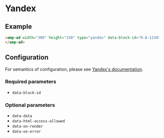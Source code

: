 <!---
Copyright 2017 The AMP HTML Authors. All Rights Reserved.

Licensed under the Apache License, Version 2.0 (the "License");
you may not use this file except in compliance with the License.
You may obtain a copy of the License at

      http://www.apache.org/licenses/LICENSE-2.0

Unless required by applicable law or agreed to in writing, software
distributed under the License is distributed on an "AS-IS" BASIS,
WITHOUT WARRANTIES OR CONDITIONS OF ANY KIND, either express or implied.
See the License for the specific language governing permissions and
limitations under the License.
-->

# Yandex

## Example

```html
<amp-ad width="300" height="250" type="yandex" data-block-id="R-A-123456-1">
</amp-ad>
```

## Configuration

For semantics of configuration, please see
[Yandex's documentation](https://yandex.ru/support/direct/index.html).

### Required parameters

- `data-block-id`

### Optional parameters

- `data-data`
- `data-html-access-allowed`
- `data-on-render`
- `data-on-error`
